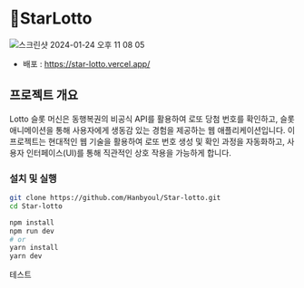 # 🎰StarLotto

![스크린샷 2024-01-24 오후 11 08 05](https://github.com/Hanbyoul/Star-lotto/assets/99850326/e2a518dd-5124-4d96-80b4-6023299e0918)

- 배포 : https://star-lotto.vercel.app/

## 프로젝트 개요

Lotto 슬롯 머신은 동행복권의 비공식 API를 활용하여 로또 당첨 번호를 확인하고, 슬롯 애니메이션을 통해 사용자에게 생동감 있는 경험을 제공하는 웹 애플리케이션입니다. 이 프로젝트는 현대적인 웹 기술을 활용하여 로또 번호 생성 및 확인 과정을 자동화하고, 사용자 인터페이스(UI)를 통해 직관적인 상호 작용을 가능하게 합니다.

### 설치 및 실행

```bash
git clone https://github.com/Hanbyoul/Star-lotto.git
cd Star-lotto
```

```bash
npm install
npm run dev
# or
yarn install
yarn dev
```

테스트
